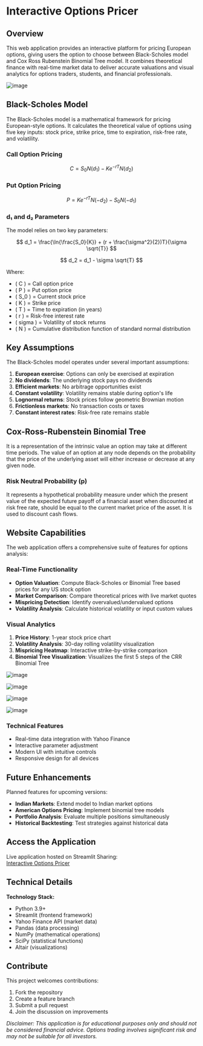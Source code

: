 # Interactive Options Pricer 

## Overview
This web application provides an interactive platform for pricing European options, giving users the option to choose between Black-Scholes model and Cox Ross Rubenstein Binomial Tree model. It combines theoretical finance with real-time market data to deliver accurate valuations and visual analytics for options traders, students, and financial professionals.

![image](https://github.com/user-attachments/assets/160e337b-a187-4ee5-9fe3-f19a20fd120b)


## Black-Scholes Model
The Black-Scholes model is a mathematical framework for pricing European-style options. It calculates the theoretical value of options using five key inputs: stock price, strike price, time to expiration, risk-free rate, and volatility.

### Call Option Pricing
$$ C = S_0 N(d_1) - K e^{-rT} N(d_2) $$

### Put Option Pricing
$$ P = K e^{-rT} N(-d_2) - S_0 N(-d_1) $$

### d₁ and d₂ Parameters
The model relies on two key parameters:

$$ d_1 = \frac{\ln{\frac{S_0}{K}} + (r + \frac{\sigma^2}{2})T}{\sigma \sqrt{T}} $$

$$ d_2 = d_1 - \sigma \sqrt{T} $$

Where:
- \( C \) = Call option price
- \( P \) = Put option price
- \( S_0 \) = Current stock price
- \( K \) = Strike price
- \( T \) = Time to expiration (in years)
- \( r \) = Risk-free interest rate
- \( sigma \) = Volatility of stock returns
- \( N \) = Cumulative distribution function of standard normal distribution

## Key Assumptions
The Black-Scholes model operates under several important assumptions:
1. **European exercise**: Options can only be exercised at expiration
2. **No dividends**: The underlying stock pays no dividends
3. **Efficient markets**: No arbitrage opportunities exist
4. **Constant volatility**: Volatility remains stable during option's life
5. **Lognormal returns**: Stock prices follow geometric Brownian motion
6. **Frictionless markets**: No transaction costs or taxes
7. **Constant interest rates**: Risk-free rate remains stable

## Cox-Ross-Rubenstein Binomial Tree
It is a representation of the intrinsic value an option may take at different time periods. The value of an option at any node depends on the probability that the price of the underlying asset will either increase or decrease at any given node.

### Risk Neutral Probability (p)
It represents a hypothetical probability measure under which the present value of the expected future payoff of a financial asset when discounted at risk free rate, should be equal to the current market price of the asset. It is used to discount cash flows.
 
## Website Capabilities
The web application offers a comprehensive suite of features for options analysis:

### Real-Time Functionality
- **Option Valuation**: Compute Black-Scholes or Binomial Tree based prices for any US stock option
- **Market Comparison**: Compare theoretical prices with live market quotes
- **Mispricing Detection**: Identify overvalued/undervalued options
- **Volatility Analysis**: Calculate historical volatility or input custom values

### Visual Analytics
1. **Price History**: 1-year stock price chart
2. **Volatility Analysis**: 30-day rolling volatility visualization
3. **Mispricing Heatmap**: Interactive strike-by-strike comparison
4. **Binomial Tree Visualization**: Visualizes the first 5 steps of the CRR Binomial Tree

![image](https://github.com/user-attachments/assets/b87b9d97-bafa-4366-823a-87435f38fafd) 

![image](https://github.com/user-attachments/assets/680ff1ae-0e7e-409d-864e-4edffa30de9b)

![image](https://github.com/user-attachments/assets/d7ff00cb-ed35-432a-8d87-3d1e0fd81fe0)

![image](https://github.com/user-attachments/assets/080f1058-b80d-41a5-b6d6-0098e52decb6)


### Technical Features
- Real-time data integration with Yahoo Finance
- Interactive parameter adjustment
- Modern UI with intuitive controls
- Responsive design for all devices

## Future Enhancements
Planned features for upcoming versions:
- **Indian Markets**: Extend model to Indian market options
- **American Options Pricing**: Implement binomial tree models
- **Portfolio Analysis**: Evaluate multiple positions simultaneously
- **Historical Backtesting**: Test strategies against historical data

## Access the Application
Live application hosted on Streamlit Sharing:  
[Interactive Options Pricer](https://tanay2109-black-scholes-option-pricing-main-kkwk9x.streamlit.app/)

## Technical Details
**Technology Stack:**
- Python 3.9+
- Streamlit (frontend framework)
- Yahoo Finance API (market data)
- Pandas (data processing)
- NumPy (mathematical operations)
- SciPy (statistical functions)
- Altair (visualizations)

## Contribute
This project welcomes contributions:
1. Fork the repository
2. Create a feature branch
3. Submit a pull request
4. Join the discussion on improvements

*Disclaimer: This application is for educational purposes only and should not be considered financial advice. Options trading involves significant risk and may not be suitable for all investors.*
